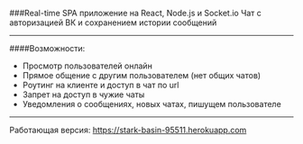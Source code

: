 ###Real-time SPA приложение на React, Node.js и Socket.io
Чат с авторизацией ВК и сохранением истории сообщений
***
####Возможности:
+ Просмотр пользователей онлайн
+ Прямое общение с другим пользователем (нет общих чатов)
+ Роутинг на клиенте и доступ в чат по url
+ Запрет на доступ в чужие чаты
+ Уведомления о сообщениях, новых чатах, пишущем пользователе
    
***
Работающая версия:
<https://stark-basin-95511.herokuapp.com>